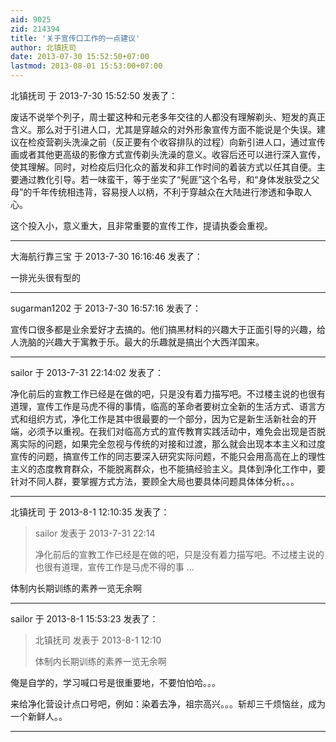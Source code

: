 ```yaml
---
aid: 9025
zid: 214394
title: '关于宣传口工作的一点建议'
author: 北镇抚司
date: 2013-07-30 15:52:50+07:00
lastmod: 2013-08-01 15:53:00+07:00
---
```


北镇抚司 于 2013-7-30 15:52:50 发表了：

废话不说举个列子，周士翟这种和元老多年交往的人都没有理解剃头、短发的真正含义。那么对于引进人口，尤其是穿越众的对外形象宣传方面不能说是个失误。建议在检疫营剃头洗澡之前（反正要有个收容排队的过程）向新引进人口，通过宣传画或者其他更高级的影像方式宣传剃头洗澡的意义。收容后还可以进行深入宣传，使其理解。同时，对检疫后归化众的蓄发和非工作时间的着装方式以任其自便。主要通过教化引导。若一味蛮干，等于坐实了“髡匪”这个名号，和“身体发肤受之父母”的千年传统相违背，容易授人以柄，不利于穿越众在大陆进行渗透和争取人心。

这个投入小，意义重大，且非常重要的宣传工作，提请执委会重视。

---------

大海航行靠三宝 于 2013-7-30 16:16:46 发表了：

一排光头很有型的

---------

sugarman1202 于 2013-7-30 16:57:16 发表了：

宣传口很多都是业余爱好才去搞的。他们搞黑材料的兴趣大于正面引导的兴趣，给人洗脑的兴趣大于寓教于乐。最大的乐趣就是搞出个大西洋国来。

---------

sailor 于 2013-7-31 22:14:02 发表了：

净化前后的宣教工作已经是在做的吧，只是没有着力描写吧。不过楼主说的也很有道理，宣传工作是马虎不得的事情，临高的革命者要树立全新的生活方式、语言方式和组织方式，净化工作是其中很最要的一个部分，因为它是新生活新社会的开端，必须予以重视。在我们对临高方式的宣传教育实践活动中，难免会出现是否脱离实际的问题，如果完全忽视与传统的对接和过渡，那么就会出现本本主义和过度宣传的问题，搞宣传工作的同志要深入研究实际问题，不能只会用高高在上的理性主义的态度教育群众，不能脱离群众，也不能搞经验主义。具体到净化工作中，要针对不同人群，要掌握方式方法，要顾全大局也要具体问题具体体分析。。。

---------

北镇抚司 于 2013-8-1 12:10:35 发表了：

> sailor 发表于 2013-7-31 22:14
> 
> 净化前后的宣教工作已经是在做的吧，只是没有着力描写吧。不过楼主说的也很有道理，宣传工作是马虎不得的事 ...



体制内长期训练的素养一览无余啊

---------

sailor 于 2013-8-1 15:53:23 发表了：

> 北镇抚司 发表于 2013-8-1 12:10
> 
> 体制内长期训练的素养一览无余啊



俺是自学的，学习喊口号是很重要地，不要怕怕哈。。。

来给净化营设计点口号吧，例如：染着去净，祖宗高兴。。。斩却三千烦恼丝，成为一个新鲜人。。

---------

